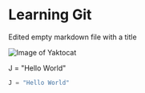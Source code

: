 # Learning Git

Edited empty markdown file with a title

![Image of Yaktocat](https://octodex.github.com/images/yaktocat.png)


J = "Hello World"

``` python
J = "Hello World"
```
